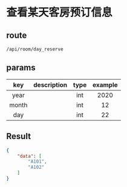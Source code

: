 # 查看某天客房预订信息

## route

`/api/room/day_reserve`

## params

|  key  | description | type | example |
| :---: | :---------: | :--: | :-----: |
| year  |             | int  |  2020   |
| month |             | int  |   12    |
|  day  |             | int  |   22    |

## Result

```JSON
{
    "data": [
        "A101",
        "A102"
    ]
}
```

